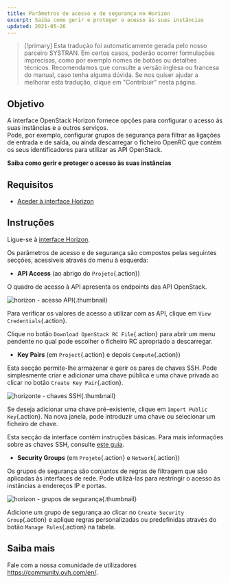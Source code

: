 ```yaml
---
title: Parâmetros de acesso e de segurança no Horizon
excerpt: Saiba como gerir e proteger o acesso às suas instâncias
updated: 2021-05-26
---
```


> [!primary]
> Esta tradução foi automaticamente gerada pelo nosso parceiro SYSTRAN. Em certos casos, poderão ocorrer formulações imprecisas, como por exemplo nomes de botões ou detalhes técnicos. Recomendamos que consulte a versão inglesa ou francesa do manual, caso tenha alguma dúvida. Se nos quiser ajudar a melhorar esta tradução, clique em "Contribuir" nesta página.
>

## Objetivo

A interface OpenStack Horizon fornece opções para configurar o acesso às suas instâncias e a outros serviços.<br>
Pode, por exemplo, configurar grupos de segurança para filtrar as ligações de entrada e de saída, ou ainda descarregar o ficheiro OpenRC que contém os seus identificadores para utilizar as API OpenStack.

**Saiba como gerir e proteger o acesso às suas instâncias**

## Requisitos

- [Aceder à interface Horizon](/pages/public_cloud/compute/introducing_horizon)

## Instruções

Ligue-se à [interface Horizon](https://horizon.cloud.ovh.net/auth/login/).

Os parâmetros de acesso e de segurança são compostos pelas seguintes secções, acessíveis através do menu à esquerda:

- **API Access** (ao abrigo do `Projeto`{.action})

O quadro de acesso à API apresenta os endpoints das API OpenStack.

![horizon - acesso API](images/api_access.png){.thumbnail}

Para verificar os valores de acesso a utilizar com as API, clique em `View Credentials`{.action}.

Clique no botão `Download OpenStack RC File`{.action} para abrir um menu pendente no qual pode escolher o ficheiro RC apropriado a descarregar.

- **Key Pairs** (em `Project`{.action} e depois `Compute`{.action})

Esta secção permite-lhe armazenar e gerir os pares de chaves SSH. Pode simplesmente criar e adicionar uma chave pública e uma chave privada ao clicar no botão `Create Key Pair`{.action}.

![horizonte - chaves SSH](images/key_pairs.png){.thumbnail}

Se deseja adicionar uma chave pré-existente, clique em `Import Public Key`{.action}. Na nova janela, pode introduzir uma chave ou selecionar um ficheiro de chave.

Esta secção da interface contém instruções básicas. Para mais informações sobre as chaves SSH, consulte [este guia](/pages/public_cloud/compute/creating-ssh-keys-pci).

- **Security Groups** (em `Projeto`{.action} e `Network`{.action})

Os grupos de segurança são conjuntos de regras de filtragem que são aplicadas às interfaces de rede. Pode utilizá-las para restringir o acesso às instâncias a endereços IP e portas.

![horizon - grupos de segurança](images/security_groups.png){.thumbnail}

Adicione um grupo de segurança ao clicar no `Create Security Group`{.action} e aplique regras personalizadas ou predefinidas através do botão `Manage Rules`{.action} na tabela.

## Saiba mais

Fale com a nossa comunidade de utilizadores <https://community.ovh.com/en/>.
